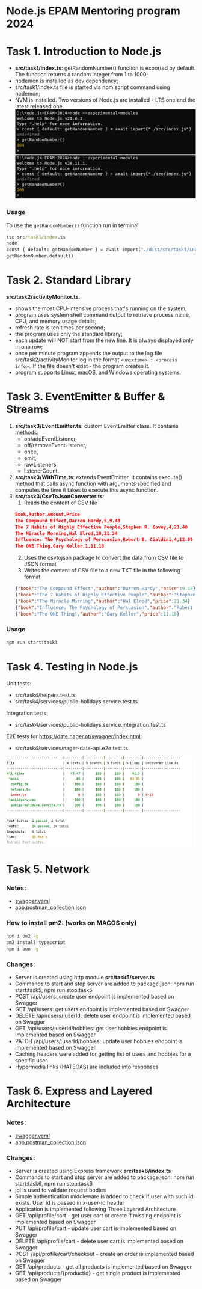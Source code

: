 # Node.js EPAM Mentoring program 2024

# Task 1. Introduction to Node.js
- **src/task1/index.ts**: getRandomNumber() function is exported by default. The function returns a random integer from 1 to 1000;
- nodemon is installed as dev dependency;
- src/task1/index.ts file is started via npm script command using nodemon;
- NVM is installed. Two versions of Node.js are installed - LTS one and the latest released one.
  ![screen1](resources/task1/screen1.png)
  ![screen2](resources/task1/screen2.png)

### Usage
To use the `getRandomNumber()` function run in terminal:

```cmd
tsc src/task1/index.ts
node
const { default: getRandomNumber } = await import("./dist/src/task1/index.js");
getRandomNumber.default()
```

# Task 2. Standard Library
**src/task2/activityMonitor.ts**:
- shows the most CPU-intensive process that's running on the system;
- program uses system shell command output to retrieve process name, CPU, and memory usage details;
- refresh rate is ten times per second;
- the program uses only the standard library;
- each update will NOT start from the new line. It is always displayed only in one row;
- once per minute program appends the output to the log file src/task2/activityMonitor.log in the format `<unixtime> : <process info>.` If the file doesn't exist - the program creates it.
- program supports Linux, macOS, and Windows operating systems.

# Task 3. EventEmitter & Buffer & Streams

1) **src/task3/EventEmitter.ts**: custom EventEmitter class. It contains methods:
   - on/addEventListener,
   - off/removeEventListener,
   - once,
   - emit,
   - rawListeners,
   - listenerCount.
2) **src/task3/WithTime.ts**: extends EventEmitter. It contains execute() method that calls async function with arguments specified and computes the time it takes to execute this async function.
3) **src/task3/CsvToJsonConverter.ts**:
   1) Reads the content of CSV file
   ```json
   Book,Author,Amount,Price
   The Compound Effect,Darren Hardy,5,9.48
   The 7 Habits of Highly Effective People,Stephen R. Covey,4,23.48
   The Miracle Morning,Hal Elrod,10,21.34
   Influence: The Psychology of Persuasion,Robert B. Cialdini,4,12.99
   The ONE Thing,Gary Keller,1,11.18
   ```
   2) Uses the csvtojson package to convert the data from CSV file to JSON format
   3) Writes the content of CSV file to a new TXT file in the following format
   ```json
   {"book":"The Compound Effect","author":"Darren Hardy","price":9.48}
   {"book":"The 7 Habits of Highly Effective People","author":"Stephen R. Covey","price":23.48}
   {"book":"The Miracle Morning","author":"Hal Elrod","price":21.34}
   {"book":"Influence: The Psychology of Persuasion","author":"Robert B. Cialdini","price":12.99}
   {"book":"The ONE Thing","author":"Gary Keller","price":11.18}
   ```

### Usage
```cmd
npm run start:task3
```

# Task 4. Testing in Node.js

Unit tests:
- src/task4/helpers.test.ts
- src/task4/services/public-holidays.service.test.ts

Integration tests:
- src/task4/services/public-holidays.service.integration.test.ts

E2E tests for https://date.nager.at/swagger/index.html:
- src/task4/services/nager-date-api.e2e.test.ts

![coverage.png](resources/task4/coverage.png)

# Task 5. Network

### Notes:
- [swagger.yaml](resources/task5/swagger.yaml)
- [app.postman_collection.json](resources/task5/app.postman_collection.json)

### How to install pm2: (works on MACOS only)
```cmd
npm i pm2 -g  
pm2 install typescript  
npm i bun -g
```

### Changes:
- Server is created using http module **src/task5/server.ts**
- Commands to start and stop server are added to package.json: npm run start:task5, npm run stop:task5
- POST /api/users: create user endpoint is implemented based on Swagger
- GET /api/users: get users endpoint is implemented based on Swagger
- DELETE /api/users/:userId: delete user endpoint is implemented based on Swagger
- GET /api/users/:userId/hobbies: get user hobbies endpoint is implemented based on Swagger
- PATCH /api/users/:userId/hobbies: update user hobbies endpoint is implemented based on Swagger
- Caching headers were added for getting list of users and hobbies for a specific user
- Hypermedia links (HATEOAS) are included into responses

# Task 6. Express and Layered Architecture

### Notes:
- [swagger.yaml](resources/task6/swagger.yaml)
- [app.postman_collection.json](resources/task6/app.postman_collection.json)

### Changes:
- Server is created using Express framework **src/task6/index.ts**
- Commands to start and stop server are added to package.json: npm run start:task6, npm run stop:task6
- joi is used to validate request bodies
- Simple authentication middleware is added to check if user with such id exists. User id is passed in x-user-id header
- Application is implemented following Three Layered Architecture
- GET /api/profile/cart - get user cart or create if missing endpoint is implemented based on Swagger
- PUT /api/profile/cart - update user cart is implemented based on Swagger
- DELETE /api/profile/cart - delete user cart is implemented based on Swagger
- POST /api/profile/cart/checkout - create an order is implemented based on Swagger
- GET /api/products - get all products is implemented based on Swagger
- GET /api/products/{productId} - get single product is implemented based on Swagger
